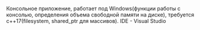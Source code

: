 Консольное приложение, работает под Windows(функции работы с консолью, определения объема свободной памяти на диске), требуется с++17(filesystem, shared_ptr для массивов). IDE - Visual Studio
